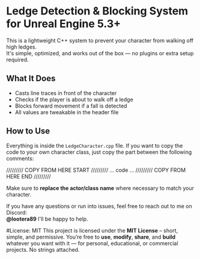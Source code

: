 # Ledge Detection & Blocking System for Unreal Engine 5.3+

This is a lightweight C++ system to prevent your character from walking off high ledges.  
It's simple, optimized, and works out of the box — no plugins or extra setup required.

## What It Does
- Casts line traces in front of the character
- Checks if the player is about to walk off a ledge
- Blocks forward movement if a fall is detected
- All values are tweakable in the header file

## How to Use

Everything is inside the `LedgeCharacter.cpp` file.
If you want to copy the code to your own character class, just copy the part between the following comments:

///////// COPY FROM HERE START /////////
... code ...
///////// COPY FROM HERE END /////////

Make sure to **replace the actor/class name** where necessary to match your character.

If you have any questions or run into issues, feel free to reach out to me on Discord:  
**@lootera89** I'll be happy to help.


#License: MIT
This project is licensed under the **MIT License** – short, simple, and permissive.
You’re free to **use**, **modify**, **share**, and **build** whatever you want with it — for personal, educational, or commercial projects. No strings attached.
